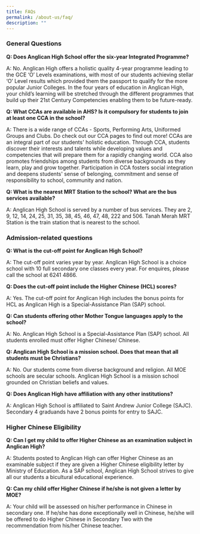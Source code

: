 ```yaml
---
title: FAQs
permalink: /about-us/faq/
description: ""
---
```

### General Questions

**Q: Does Anglican High School offer the six-year Integrated Programme?**

A:	No. Anglican High offers a holistic quality 4-year programme leading to the GCE ‘O’ Levels examinations, with most of our students achieving stellar ‘O’ Level results which provided them the passport to qualify for the more popular Junior Colleges. In the four years of education in Anglican High, your child’s learning will be stretched through the different programmes that build up their 21st Century Competencies enabling them to be future-ready.
 	 
**Q:	What CCAs are available in AHS? Is it compulsory for students to join at least one CCA in the school?**

A:	There is a wide range of CCAs - Sports, Performing Arts, Uniformed Groups and Clubs. Do check out our CCA pages to find out more! CCAs are an integral part of our students' holistic education. Through CCA, students discover their interests and talents while developing values and competencies that will prepare them for a rapidly changing world. CCA also promotes friendships among students from diverse backgrounds as they learn, play and grow together. Participation in CCA fosters social integration and deepens students' sense of belonging, commitment and sense of  responsibility to school, community and nation.
 	 
**Q:	What is the nearest MRT Station to the school? What are the bus services available?**

A:	Anglican High School is served by a number of bus services. They are 2, 9, 12, 14, 24, 25, 31, 35, 38, 45, 46, 47, 48, 222 and 506. Tanah Merah MRT Station is the train station that is nearest to the school.
 	 
  
### Admission-related questions

**Q:	What is the cut-off point for Anglican High School?**

A:	The cut-off point varies year by year. Anglican High School is a choice school with 10 full secondary one classes every year. For enquires, please call the school at 6241 4866.
 	 
**Q:	Does the cut-off point include the Higher Chinese (HCL) scores?**

A:	Yes. The cut-off point for Anglican High includes the bonus points for HCL as Anglican High is a Special-Assistance Plan (SAP) school. 
 	 
**Q:	Can students offering other Mother Tongue languages apply to the school?**

A:	No. Anglican High School is a Special-Assistance Plan (SAP) school. All students enrolled must offer Higher Chinese/ Chinese. 
 	 
**Q:	Anglican High School is a mission school. Does that mean that all students must be Christians?**

A:	No. Our students come from diverse background and religion. All MOE schools are secular schools. Anglican High School is a mission school grounded on Christian beliefs and values.
 	 
**Q:	Does Anglican High have affiliation with any other institutions?**

A:	Anglican High School is affiliated to Saint Andrew Junior College (SAJC). Secondary 4 graduands have 2 bonus points for entry to SAJC.
 	 
 
### Higher Chinese Eligibility

**Q:	Can I get my child to offer Higher Chinese as an examination subject in Anglican High?**

A:	Students posted to Anglican High can offer Higher Chinese as an examinable subject if they are given a Higher Chinese eligibility letter by Ministry of Education. As a SAP school, Anglican High School strives to give all our students a bicultural educational experience.
 	 
**Q:	Can my child offer Higher Chinese if he/she is not given a letter by MOE?**

A:	Your child will be assessed on his/her performance in Chinese in secondary one. If he/she has done exceptionally well in Chinese, he/she will be offered to do Higher Chinese in Secondary Two with the recommendation from his/her Chinese teacher. 